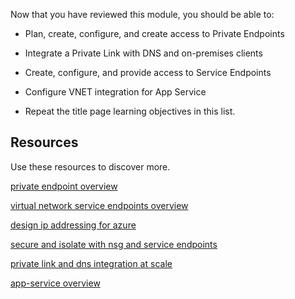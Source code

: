 

 

Now that you have reviewed this module, you should be able to:

- Plan, create, configure, and create access to Private Endpoints

- Integrate a Private Link with DNS and on-premises clients

- Create, configure, and provide access to Service Endpoints

- Configure VNET integration for App Service

- Repeat the title page learning objectives in this list.

## Resources

Use these resources to discover more.

[private endpoint overview](https://docs.microsoft.com/azure/private-link/private-endpoint-overview)

[virtual network service endpoints overview](https://docs.microsoft.com/azure/virtual-network/virtual-network-service-endpoints-overview)

[design ip addressing for azure](https://docs.microsoft.com/learn/modules/design-ip-addressing-for-azure)

[secure and isolate with nsg and service endpoints](https://docs.microsoft.com/learn/modules/secure-and-isolate-with-nsg-and-service-endpoints)

[private link and dns integration at scale](https://docs.microsoft.com/azure/cloud-adoption-framework/ready/azure-best-practices/private-link-and-dns-integration-at-scale)

[app-service overview](https://docs.microsoft.com/azure/app-service/overview) 